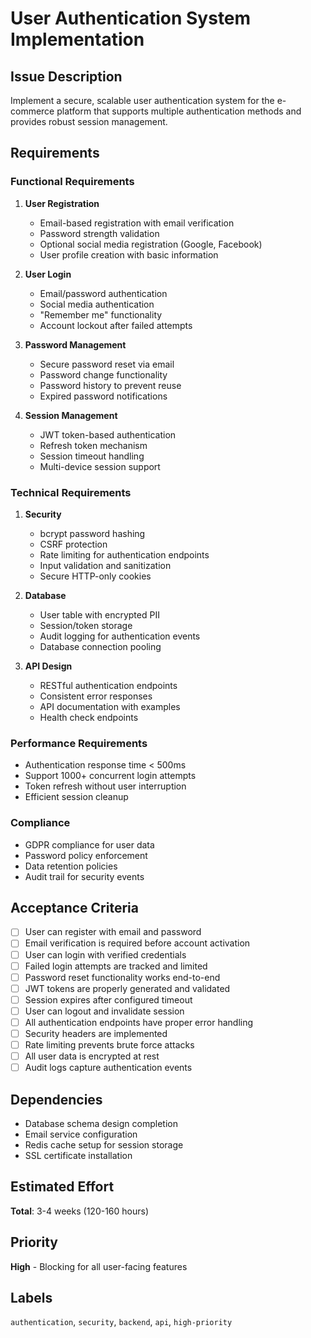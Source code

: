# User Authentication System Implementation

## Issue Description
Implement a secure, scalable user authentication system for the e-commerce platform that supports multiple authentication methods and provides robust session management.

## Requirements

### Functional Requirements
1. **User Registration**
   - Email-based registration with email verification
   - Password strength validation
   - Optional social media registration (Google, Facebook)
   - User profile creation with basic information

2. **User Login**
   - Email/password authentication
   - Social media authentication
   - "Remember me" functionality
   - Account lockout after failed attempts

3. **Password Management**
   - Secure password reset via email
   - Password change functionality
   - Password history to prevent reuse
   - Expired password notifications

4. **Session Management**
   - JWT token-based authentication
   - Refresh token mechanism
   - Session timeout handling
   - Multi-device session support

### Technical Requirements
1. **Security**
   - bcrypt password hashing
   - CSRF protection
   - Rate limiting for authentication endpoints
   - Input validation and sanitization
   - Secure HTTP-only cookies

2. **Database**
   - User table with encrypted PII
   - Session/token storage
   - Audit logging for authentication events
   - Database connection pooling

3. **API Design**
   - RESTful authentication endpoints
   - Consistent error responses
   - API documentation with examples
   - Health check endpoints

### Performance Requirements
- Authentication response time < 500ms
- Support 1000+ concurrent login attempts
- Token refresh without user interruption
- Efficient session cleanup

### Compliance
- GDPR compliance for user data
- Password policy enforcement
- Data retention policies
- Audit trail for security events

## Acceptance Criteria
- [ ] User can register with email and password
- [ ] Email verification is required before account activation
- [ ] User can login with verified credentials
- [ ] Failed login attempts are tracked and limited
- [ ] Password reset functionality works end-to-end
- [ ] JWT tokens are properly generated and validated
- [ ] Session expires after configured timeout
- [ ] User can logout and invalidate session
- [ ] All authentication endpoints have proper error handling
- [ ] Security headers are implemented
- [ ] Rate limiting prevents brute force attacks
- [ ] All user data is encrypted at rest
- [ ] Audit logs capture authentication events

## Dependencies
- Database schema design completion
- Email service configuration
- Redis cache setup for session storage
- SSL certificate installation

## Estimated Effort
**Total**: 3-4 weeks (120-160 hours)

## Priority
**High** - Blocking for all user-facing features

## Labels
`authentication`, `security`, `backend`, `api`, `high-priority`